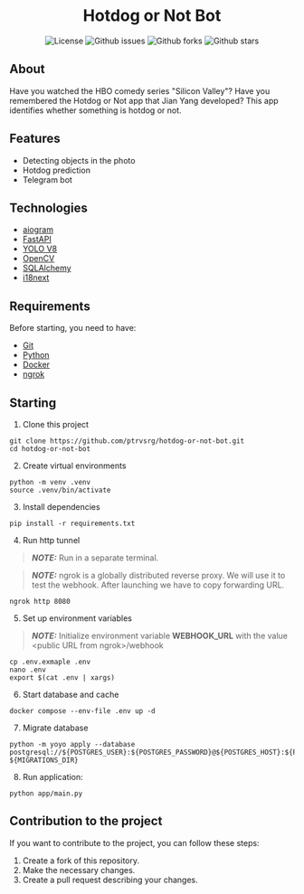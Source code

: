 <h1 align="center">Hotdog or Not Bot</h1>

<p align="center">
  <img alt="License" src="https://img.shields.io/github/license/ptrvsrg/hotdog-or-not-bot?color=56BEB8">
  <img alt="Github issues" src="https://img.shields.io/github/issues/ptrvsrg/hotdog-or-not-bot?color=56BEB8" />
  <img alt="Github forks" src="https://img.shields.io/github/forks/ptrvsrg/hotdog-or-not-bot?color=56BEB8" />
  <img alt="Github stars" src="https://img.shields.io/github/stars/ptrvsrg/hotdog-or-not-bot?color=56BEB8" />
</p>

## About

Have you watched the HBO comedy series "Silicon Valley"? Have you remembered the Hotdog or Not app
that Jian Yang developed? This app identifies whether something is hotdog or not.

## Features

+ Detecting objects in the photo
+ Hotdog prediction
+ Telegram bot

## Technologies

- [aiogram](https://aiogram.dev/)
- [FastAPI](https://fastapi.tiangolo.com/)
- [YOLO V8](https://www.ultralytics.com/yolo)
- [OpenCV](https://opencv.org/)
- [SQLAlchemy](https://www.sqlalchemy.org/)
- [i18next](https://pypi.org/project/i18next/)

## Requirements

Before starting, you need to have:

+ [Git](https://git-scm.com)
+ [Python](https://www.python.org/)
+ [Docker](https://www.docker.com/)
+ [ngrok](https://ngrok.com/)

## Starting

1. Clone this project

```shell
git clone https://github.com/ptrvsrg/hotdog-or-not-bot.git
cd hotdog-or-not-bot
```

2. Create virtual environments

```shell
python -m venv .venv
source .venv/bin/activate
```

3. Install dependencies

```shell
pip install -r requirements.txt
```

4. Run http tunnel

> **_NOTE:_** Run in a separate terminal.

> **_NOTE:_** ngrok is a globally distributed reverse proxy. We will use it to test the webhook.
> After launching we have to copy forwarding URL.

```shell
ngrok http 8080
```

5. Set up environment variables

> **_NOTE:_** Initialize environment variable **WEBHOOK_URL** with the value \<public URL from ngrok\>/webhook

```shell
cp .env.exmaple .env
nano .env
export $(cat .env | xargs)
```

6. Start database and cache

```shell
docker compose --env-file .env up -d
```

7. Migrate database

```shell
python -m yoyo apply --database postgresql://${POSTGRES_USER}:${POSTGRES_PASSWORD}@${POSTGRES_HOST}:${POSTGRES_PORT}/${POSTGRES_DB} ${MIGRATIONS_DIR}
```

8. Run application:

```shell
python app/main.py
```

## Contribution to the project

If you want to contribute to the project, you can follow these steps:

1. Create a fork of this repository.
2. Make the necessary changes.
3. Create a pull request describing your changes.
